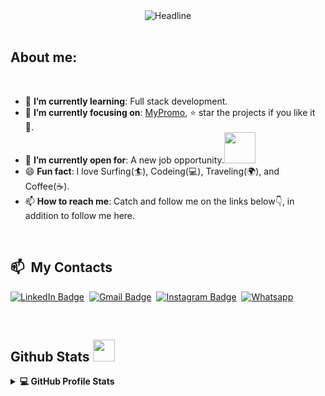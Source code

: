 <div align=center>
        <img src="https://readme-typing-svg.herokuapp.com?color=%236FDA44&size=32&center=true&vCenter=true&width=600&height=50&lines=Olá,+seja+bem-vindo(a)!+%F0%9F%91%8B;Meu+nome+é+Giulianno+Ramos+%F0%9F%8D%B7+%F0%9F%97%BF;%F0%9F%8E%93+Entra21+-+Csharp+turma+2022+%F0%9F%8E%93" alt="Headline" />
    </div>

</div>

<br>

  **<h2>About me:</h2>**
  <div align=left>
        <br>        
        <ul>        
            <li>🌱 <b>I’m currently learning</b>: Full stack development.</li>
            <li>🎯 <b>I’m currently focusing on</b>: <a href="https://github.com/MyPromo21/MyPromo21_Api">MyPromo</a>, ⭐️ star the projects if you like it 🤩.</li>
            <li>🤔 <b>I’m currently open for</b>: A new job opportunity.<img src='https://raw.githubusercontent.com/ShahriarShafin/ShahriarShafin/main/Assets/handshake.gif' width="50px"></li>
            <li>😄 <b>Fun fact</b>: I love Surfing(🏄), Codeing(💻), Traveling(🌍), and Coffee(☕).</li>
            <li>📫 <b>How to reach me</b>: Catch and follow me on the links below👇, in addition to follow me here.</li>
        </ul>
    </div>
  
  <br>
  
  <div>

  ## 📫 &nbsp;My Contacts
    
  [![LinkedIn Badge](https://img.shields.io/badge/-Giulianno_Ramos-blue?style=flat-square&logo=Linkedin&logoColor=white&link=https://www.linkedin.com/in/giulianno-ramos/)](https://www.linkedin.com/in/giulianno-ramos-22a66313a/)&nbsp;
  [![Gmail Badge](https://img.shields.io/badge/-giuleramos@gmail.com-red?style=flat-square&logo=Gmail&logoColor=white)](mailto:giuleramos@gmail.com)&nbsp;
  [![Instagram Badge](https://img.shields.io/badge/-giulianno_ramos-EB2A08?style=flat-square&logo=Instagram&logoColor=white)](https://www.instagram.com/giulianno_ramos/)&nbsp;
  <a href="https://wa.me/047997275160"><img src="https://img.shields.io/badge/whatsapp-%2325D366.svg?style=plastic&logo=whatsapp&logoColor=white" alt="Whatsapp"/></a>

</div>

<br>

## Github Stats <img src = "https://i.pinimg.com/originals/65/c4/f4/65c4f452571be1261e9c623f7da488ac.gif" width = 35px>


<details> 
  <summary><b>💻 GitHub Profile Stats</b></summary>
  <br/>
  <div align=center>
        <h1>Atividade de Contribuição</h1>
        <img src="https://github-readme-stats.vercel.app/api?username=giuliannoramos&title_color=6FDA44&text_color=FFFFFF&show_icons=true&icon_color=6FDA44&include_all_commits=true&count_private=true&theme=dark" alt="GitHub Stats" height="150" />
        <!--
        <img src="https://github-readme-stats.vercel.app/api/top-langs?username=giuliannoramos&layout=compact&title_color=6FDA44&text_color=FFFFFF&theme=dark" alt="GitHub Most Used Languages" height="150" />
        <br>
        -->
        <img src="https://github-readme-streak-stats.herokuapp.com/?user=giuliannoramos&theme=dark&date_format=j%20M%5B%20Y%5D&currStreakLabel=6FDA44&fire=6FDA44&ring=6FDA44" alt="GitHub Streak Stats" height="150" />        
        <br>
        <img height="160em" src="https://github-readme-stats.vercel.app/api/top-langs/?username=giuliannoramos&layout=compact&langs_count=7&theme=dark"/>
        <br>        
    </div>
  
  <!-- TECNOLOGIAS -->
<div align="center">

![Postman](https://img.shields.io/badge/-Postman-black?style=flat-square&logo=postman)
![Git](https://img.shields.io/badge/-Git-black?style=flat-square&logo=git)
![GitHub](https://img.shields.io/badge/-GitHub-181717?style=flat-square&logo=github)
![.Net](https://img.shields.io/badge/-.Net-black?style=flat-square&logo=.net)
![MicrosoftSqlServer](https://img.shields.io/badge/-MicrosoftSqlServer-black?style=flat-square&logo=microsoftsqlserver)

</div>

<br>   

  <div align="center">
  <b style = {font-weight: 600}>Visitors Count</b>
  
  <p align="center"><img align="center" src="https://profile-counter.glitch.me/{giuliannoramos}/count.svg" /></p>
  <br>
